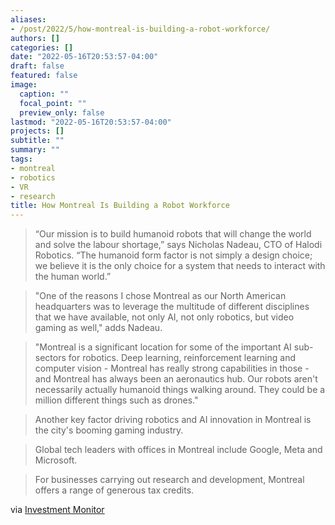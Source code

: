 ```yaml
---
aliases:
- /post/2022/5/how-montreal-is-building-a-robot-workforce/
authors: []
categories: []
date: "2022-05-16T20:53:57-04:00"
draft: false
featured: false
image:
  caption: ""
  focal_point: ""
  preview_only: false
lastmod: "2022-05-16T20:53:57-04:00"
projects: []
subtitle: ""
summary: ""
tags:
- montreal
- robotics
- VR
- research
title: How Montreal Is Building a Robot Workforce
---
```


> “Our mission is to build humanoid robots that will change the world and solve the labour shortage,” says Nicholas Nadeau, CTO of Halodi Robotics. “The humanoid form factor is not simply a design choice; we believe it is the only choice for a system that needs to interact with the human world.”

> "One of the reasons I chose Montreal as our North American headquarters was to leverage the multitude of different disciplines that we have available, not only AI, not only robotics, but video gaming as well," adds Nadeau.

> "Montreal is a significant location for some of the important AI sub-sectors for robotics. Deep learning, reinforcement learning and computer vision - Montreal has really strong capabilities in those - and Montreal has always been an aeronautics hub. Our robots aren't necessarily actually humanoid things walking around. They could be a million different things such as drones."

> Another key factor driving robotics and AI innovation in Montreal is the city's booming gaming industry.

> Global tech leaders with offices in Montreal include Google, Meta and Microsoft.

> For businesses carrying out research and development, Montreal offers a range of generous tax credits.

via [Investment Monitor](https://www.investmentmonitor.ai/ai/how-montreal-is-building-a-robot-workforce)